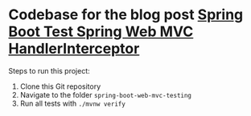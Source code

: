 # Codebase for the blog post [Spring Boot Test Spring Web MVC HandlerInterceptor](https://rieckpil.de/spring-boot-test-spring-web-mvc-handlerinterceptor/)

Steps to run this project:

1. Clone this Git repository
2. Navigate to the folder `spring-boot-web-mvc-testing`
3. Run all tests with `./mvnw verify`

